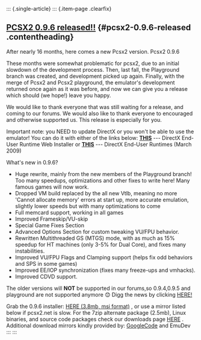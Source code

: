 ::: {.single-article}
::: {.item-page .clearfix}
## [PCSX2 0.9.6 released!!](/121-pcsx2-0-9-6-released.html) {#pcsx2-0.9.6-released .contentheading}

After nearly 16 months, here comes a new Pcsx2 version. Pcsx2 0.9.6

These months were somewhat problematic for pcsx2, due to an initial
slowdown of the development process. Then, last fall, the Playground
branch was created, and development picked up again. Finally, with the
merge of Pcsx2 and Pcsx2 playground, the emulator's development
returned once again as it was before, and now we can give you a release
which should (we hope!) leave you happy.

We would like to thank everyone that was still waiting for a release,
and coming to our forums. We would also like to thank everyone to
encouraged and otherwise supported us. This release is especially for
you.

Important note: you NEED to update DirectX or you won't be able to use
the emulator! You can do it with either of the links below:
**[THIS](http://www.microsoft.com/en-us/download/details.aspx?id=35)**
--- DirectX End-User Runtime Web Installer
or
**[THIS](http://www.microsoft.com/en-us/download/details.aspx?id=19743)**
--- DirectX End-User Runtimes (March 2009)

What's new in 0.9.6?

- Huge rewrite, mainly from the new members of the Playground branch!
Too many speedups, optimizations and other fixes to write here! Many
famous games will now work.
- Dropped VM build replaced by the all new Vtlb, meaning no more
'Cannot allocate memory' errors at start up, more accurate emulation,
slightly lower speeds but with many optimizations to come
- Full memcard support, working in all games
- Improved Frameskip/VU-skip
- Special Game Fixes Section
- Advanced Options Section for custom tweaking VU/FPU behavior.
- Rewritten Multithreaded GS (MTGS) mode, with as much as 15% speedup
for HT machines (only 3-5% for Dual Core), and fixes many
instabilities.
- Improved VU/FPU Flags and Clamping support (helps fix odd behaviors
and SPS in some games)
- Improved EE/IOP synchronization (fixes many freeze-ups and vmhacks).
- Improved CDVD support.

The older versions will **NOT** be supported in our forums,so
0.9.4,0.9.5 and playground are not supported anymore
😊
Digg the news by clicking
[HERE!](http://digg.com/playstation/PCSX2_0_9_6_released_Huge_improvement)

Grab the 0.9.6 installer: [HERE (3.8mb, msi
format)](/download/viewcategory/30-pcsx2-v0-9-6.html) , or use a mirror
listed below if pcsx2.net is slow.
For the 7zip alternate package (2.5mb), Linux binaries, and source code
packages check our downloads page
[HERE](/download/viewcategory/30-pcsx2-v0-9-6.html) .
Additional download mirrors kindly provided by:
[GoogleCode](http://code.google.com/p/pcsx2/downloads/list) and EmuDev
:::
:::
